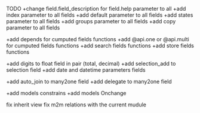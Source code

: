 TODO
+change field.field_description for field.help parameter to all
+add index parameter to all fields
+add default parameter to all fields
+add states parameter to all fields
+add groups parameter to all fields
+add copy parameter to all fields

+add depends for cumputed fields functions
+add @api.one or @api.multi for cumputed fields functions
+add search fields functions
+add store fields functions

+add digits to float field in pair (total, decimal)
+add selection_add to selection field
+add date and datetime parameters fields

+add auto_join to many2one field
+add delegate to many2one field

+add models constrains
+add models Onchange

fix inherit view
fix m2m relations with the current mudule

